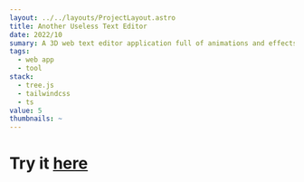 ```yaml
---
layout: ../../layouts/ProjectLayout.astro
title: Another Useless Text Editor
date: 2022/10
sumary: A 3D web text editor application full of animations and effects
tags: 
  - web app
  - tool
stack:
  - tree.js
  - tailwindcss
  - ts
value: 5
thumbnails: ~
---
```


# Try it [here](https://editor.codyadm.com/)